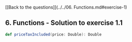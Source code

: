 [[Back to the questions]](../../06. Functions.md#exercise-1)

## 6. Functions - Solution to exercise 1.1

```scala
def priceTaxIncluded(price: Double): Double
```